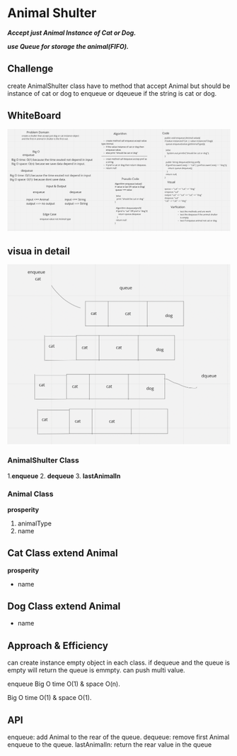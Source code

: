 # Animal Shulter

***Accept just Animal Instance of Cat or Dog.***

***use Queue for storage the animal(FIFO).***
## Challenge

create AnimalShulter class have to method that accept Animal but should be
instance of cat or dog to enqueue or dqeueue if the string is cat or dog.

## WhiteBoard

![](AnimalShulter.png)
## visua in detail

![](visual.png)

### AnimalShulter Class

1.**enqueue**
2. **dequeue**
3. **lastAnimalIn**

### Animal Class
**prosperity**
1. animalType
2. name
## Cat Class extend Animal
**prosperity**

* name
## Dog Class extend Animal

* name

## Approach & Efficiency

can create instance empty object in each class. if dequeue and the queue is empty will return the queue is emmpty.
can push multi value.

enqueue Big O time O(1) & space O(n).

Big O time O(1) & space O(1).

## API
enqueue: add Animal to the rear of the queue.
dequeue: remove first Animal enqueue to the queue.
lastAnimalIn: return the rear value in the queue






